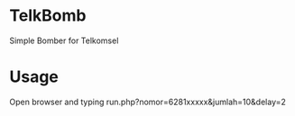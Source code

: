 # TelkBomb
Simple Bomber for Telkomsel

# Usage
Open browser and typing run.php?nomor=6281xxxxx&jumlah=10&delay=2
